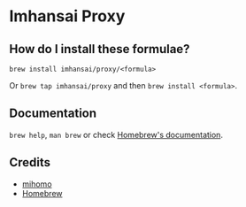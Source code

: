 # Imhansai Proxy

## How do I install these formulae?

`brew install imhansai/proxy/<formula>`

Or `brew tap imhansai/proxy` and then `brew install <formula>`.

## Documentation

`brew help`, `man brew` or check [Homebrew's documentation](https://docs.brew.sh).

## Credits

- [mihomo](https://github.com/MetaCubeX/mihomo)
- [Homebrew](https://docs.brew.sh/Formula-Cookbook)
